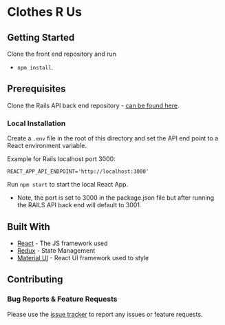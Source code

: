 # Clothes R Us

## Getting Started
Clone the front end repository and run 
- `npm install`.

## Prerequisites
Clone the Rails API back end repository -  [can be found here](https://github.com/ryannamgung/mod5-project-backend).


### Local Installation

Create a `.env` file in the root of this directory and set the API end point to a React environment variable.

Example for Rails localhost port 3000:
```
REACT_APP_API_ENDPOINT='http://localhost:3000'
```

Run `npm start` to start the local React App.
- Note, the port is set to 3000 in the package.json file but after running the RAILS API back end will default to 3001.

## Built With

* [React](https://reactjs.org/docs/getting-started.html) - The JS framework used
* [Redux](https://redux.js.org/) - State Management
* [Material UI](https://material-ui.com/getting-started/installation/) - React UI framework used to style

## Contributing

### Bug Reports & Feature Requests
Please use the [issue tracker](https://github.com/ryannamgung/mod5-project-frontend/issues) to report any issues or feature requests.
